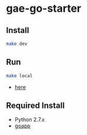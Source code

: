 # gae-go-starter

## Install

```bash
make dev
```

## Run

```bash
make local
```

- [here](http://localhost:8080)

## Required Install

- Python 2.7.x
- [goapp](https://cloud.google.com/appengine/docs/go/download)
